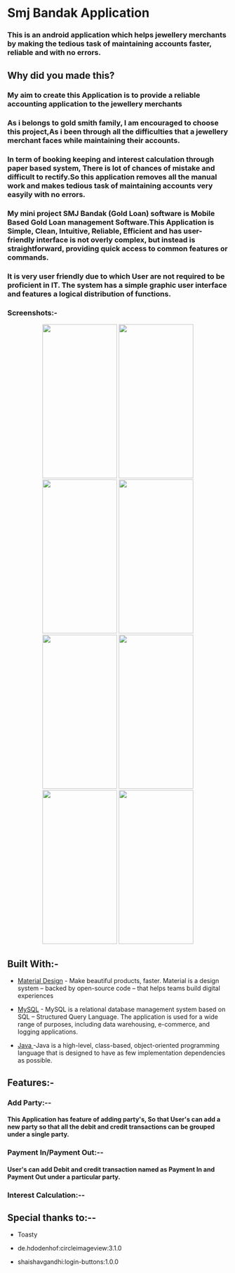 # Smj Bandak Application


### This is an android application which helps jewellery merchants by making the tedious task of maintaining accounts faster, reliable and with no errors.

## Why did you made this?
### My aim to create this Application is to provide a reliable accounting application to the  jewellery merchants
### As i belongs to gold smith family, I am encouraged to choose this project,As i been through all the difficulties that a jewellery merchant faces while maintaining their accounts. 
### In term of booking keeping and interest calculation through paper based system, There is lot of chances of mistake and difficult to rectify.So this application removes all the manual work and makes tedious task of maintaining accounts very easyily with no errors.
### My mini project SMJ Bandak (Gold Loan) software is  Mobile Based Gold Loan management Software.This Application  is Simple, Clean, Intuitive, Reliable, Efficient and has  user-friendly interface is not overly complex, but instead is straightforward, providing quick access to common features or commands.
### It is very user friendly due to which User are not required to be proficient in IT. The system has a simple graphic user interface and features a logical distribution of functions.

### Screenshots:-
<p align="center">

 <img src="https://user-images.githubusercontent.com/91082323/136706648-c4c22cec-4448-42e6-91ab-4aa49bf93feb.jpg" width="170" height="350">
<img src="https://user-images.githubusercontent.com/91082323/136706649-66405932-6b2a-4b7a-9810-775a0fa7c75f.jpg" width="170" height="350">
<img src="https://user-images.githubusercontent.com/91082323/136706650-59900527-b5f3-4a7c-90f8-9274bc0352be.jpg " width="170" height="350">
<img src="https://user-images.githubusercontent.com/91082323/136706652-0e24b657-0dc7-48cb-9dca-40255267f999.jpg" width="170" height="350">
<img src="https://user-images.githubusercontent.com/91082323/136706653-7b3ee096-85b7-4305-8334-8602ad74134b.jpg" width="170" height="350">
<img src="https://user-images.githubusercontent.com/91082323/136706655-047722d9-b166-4b10-80a2-1685a514f491.jpg" width="170" height="350">
<img src="https://user-images.githubusercontent.com/91082323/136706656-04bdac9a-871f-42da-a04e-e452bfc9e7e8.jpg" width="170" height="350">
<img src="https://user-images.githubusercontent.com/91082323/136706658-de72db01-866e-42ad-b9ae-692a028f79cf.jpg" width="170" height="350">
</p>

## Built With:-

* [Material Design](https://material.io/) - Make beautiful products, faster. Material is a design system – backed by open-source code – that helps teams build digital experiences

* [MySQL](https://www.mysql.com/) - MySQL is a relational database management system based on SQL – Structured Query Language. The application is used for a wide range of purposes, including data warehousing, e-commerce, and logging applications.

* [Java ](https://www.java.com/en/)-Java is a high-level, class-based, object-oriented programming language that is designed to have as few implementation dependencies as possible.
## Features:-

### Add Party:--
#### This Application has feature of adding party's, So that User's can add a new party so that all the debit and credit transactions can be grouped under a single party.

### Payment In/Payment Out:--
#### User's can add Debit and credit transaction named as Payment In and Payment Out under a particular party.

### Interest Calculation:--


## Special thanks to:--

* Toasty

* de.hdodenhof:circleimageview:3.1.0

* shaishavgandhi:login-buttons:1.0.0


